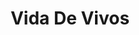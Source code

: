 ---
title: 'Vida De Vivos'
type: 'Editorial Fascicles'
summary: 'Design of three numbers of a fascicle collection, based on interviews with Argentinian cultural, sport or spectacle figures. Work done for the subject Diseno Editorial, Catedra Manela, at the University of Buenos Aires, FADU, UBA.'
image: 'https://res.cloudinary.com/jmg-cursos/image/upload/w_512,f_auto,q_auto:good/projects/vdv.jpg'
imageSrcset: 'https://res.cloudinary.com/jmg-cursos/image/upload/w_256,f_auto,q_auto:good/projects/vdv.jpg 256w, https://res.cloudinary.com/jmg-cursos/image/upload/w_512,f_auto,q_auto:good/projects/vdv.jpg 512w, https://res.cloudinary.com/jmg-cursos/image/upload/w_768,f_auto,q_auto:good/projects/vdv.jpg 768w, https://res.cloudinary.com/jmg-cursos/image/upload/w_1024,f_auto,q_auto:good/projects/vdv.jpg 1024w, https://res.cloudinary.com/jmg-cursos/image/upload/w_1280,f_auto,q_auto:good/projects/vdv.jpg 1280w'
url: 'https://www.behance.net/gallery/44561509/Vida-de-Vivos-Editorial-Fascicles'
displayOrder: 2
featured: true
tags: ['design', 'editorial']
---